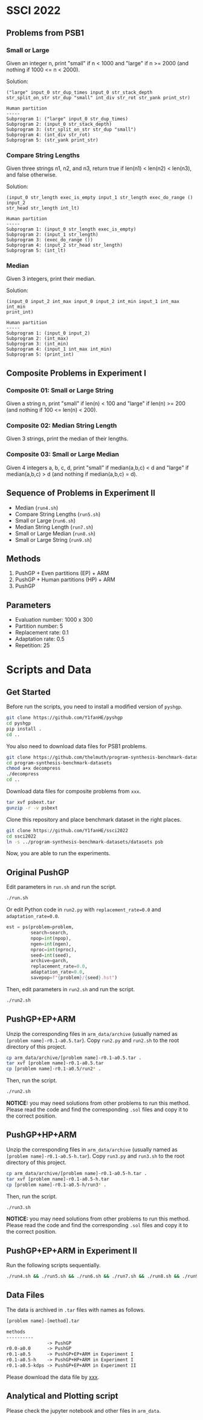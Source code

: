 # SSCI 2022

## Problems from PSB1

### Small or Large

Given an integer n, print "small" if n < 1000 and "large" if n >= 2000 (and
nothing if 1000 <= n < 2000).

Solution:

```
("large" input_0 str_dup_times input_0 str_stack_depth str_split_on_str str_dup "small" int_div str_rot str_yank print_str)

Human partition
-----
Subprogram 1: ("large" input_0 str_dup_times)
Subprogram 2: (input_0 str_stack_depth)
Subprogram 3: (str_split_on_str str_dup "small")
Subprogram 4: (int_div str_rot)
Subprogram 5: (str_yank print_str)
```

### Compare String Lengths

Given three strings n1, n2, and n3, return true if len(n1) < len(n2) < len(n3),
and false otherwise.

Solution:

```
(input_0 str_length exec_is_empty input_1 str_length exec_do_range () input_2
str_head str_length int_lt)

Human partition
-----
Subprogram 1: (input_0 str_length exec_is_empty)
Subprogram 2: (input_1 str_length)
Subprogram 3: (exec_do_range ())
Subprogram 4: (input_2 str_head str_length)
Subprogram 5: (int_lt)
```

### Median

Given 3 integers, print their median.

Solution:

```
(input_0 input_2 int_max input_0 input_2 int_min input_1 int_max int_min
print_int)

Human partition
-----
Subprogram 1: (input_0 input_2)
Subprogram 2: (int_max)
Subprogram 3: (int_min)
Subprogram 4: (input_1 int_max int_min)
Subprogram 5: (print_int)
```

## Composite Problems in Experiment I

### Composite 01: Small or Large String

Given a string n, print "small" if len(n) < 100 and "large" if len(n) >= 200
(and nothing if 100 <= len(n) < 200).

### Composite 02: Median String Length

Given 3 strings, print the median of their lengths.

### Composite 03: Small or Large Median

Given 4 integers a, b, c, d, print "small" if median(a,b,c) < d and "large" if
median(a,b,c) > d (and nothing if median(a,b,c) = d).

## Sequence of Problems in Experiment II

- Median (`run4.sh`)
- Compare String Lengths (`run5.sh`)
- Small or Large (`run6.sh`)
- Median String Length (`run7.sh`)
- Small or Large Median (`run8.sh`)
- Small or Large String (`run9.sh`)

## Methods

1. PushGP + Even partitions (EP) + ARM
2. PushGP + Human partitions (HP) + ARM
3. PushGP

## Parameters

- Evaluation number: 1000 x 300
- Partition number: 5
- Replacement rate: 0.1
- Adaptation rate: 0.5
- Repetition: 25

# Scripts and Data

## Get Started

Before run the scripts, you need to install a modified version of `pyshgp`.

```sh
git clone https://github.com/Y1fanHE/pyshgp
cd pyshgp
pip install .
cd ..
```

You also need to download data files for PSB1 problems.

```sh
git clone https://github.com/thelmuth/program-synthesis-benchmark-datasets.git
cd program-synthesis-benchmark-datasets
chmod a+x decompress
./decompress
cd ..
```

Download data files for composite problems from `xxx`.

```sh
tar xvf psbext.tar
gunzip -r -v psbext
```

Clone this repository and place benchmark dataset in the right places.

```sh
git clone https://github.com/Y1fanHE/ssci2022
cd ssci2022
ln -s ../program-synthesis-benchmark-datasets/datasets psb
```

Now, you are able to run the experiments.

## Original PushGP

Edit parameters in `run.sh` and run the script.

```sh
./run.sh
```

Or edit Python code in `run2.py` with `replacement_rate=0.0` and `adaptation_rate=0.0`.

```python
est = ps(problem=problem,
         search=search,
         npop=int(npop),
         ngen=int(ngen),
         nproc=int(nproc),
         seed=int(seed),
         archive=garch,
         replacement_rate=0.0,
         adaptation_rate=0.0,
         savepop=f"{problem}/{seed}.hst")
```

Then, edit parameters in `run2.sh` and run the script.

```sh
./run2.sh
```

## PushGP+EP+ARM

Unzip the corresponding files in `arm_data/archive` (usually named as `[problem name]-r0.1-a0.5.tar`). Copy `run2.py` and `run2.sh` to the root directory of this project.

```sh
cp arm_data/archive/[problem name]-r0.1-a0.5.tar .
tar xvf [problem name]-r0.1-a0.5.tar
cp [problem name]-r0.1-a0.5/run2* .
```

Then, run the script.

```sh
./run2.sh
```

**NOTICE:** you may need solutions from other problems to run this method. Please read the code and find the corresponding `.sol` files and copy it to the correct position.

## PushGP+HP+ARM

Unzip the corresponding files in `arm_data/archive` (usually named as `[problem name]-r0.1-a0.5-h.tar`). Copy `run3.py` and `run3.sh` to the root directory of this project.

```sh
cp arm_data/archive/[problem name]-r0.1-a0.5-h.tar .
tar xvf [problem name]-r0.1-a0.5-h.tar
cp [problem name]-r0.1-a0.5-h/run3* .
```

Then, run the script.

```sh
./run3.sh
```

**NOTICE:** you may need solutions from other problems to run this method. Please read the code and find the corresponding `.sol` files and copy it to the correct position.

## PushGP+EP+ARM in Experiment II

Run the following scripts sequentially.

```sh
./run4.sh && ./run5.sh && ./run6.sh && ./run7.sh && ./run8.sh && ./run9.sh
```

## Data Files

The data is archived in `.tar` files with names as follows.

```txt
[problem name]-[method].tar

methods
----------
               -> PushGP
r0.0-a0.0      -> PushGP
r0.1-a0.5      -> PushGP+EP+ARM in Experiment I
r0.1-a0.5-h    -> PushGP+HP+ARM in Experiment I
r0.1-a0.5-kdps -> PushGP+EP+ARM in Experiment II
```

Please download the data file by [xxx]().

## Analytical and Plotting script

Please check the jupyter notebook and other files in `arm_data`.